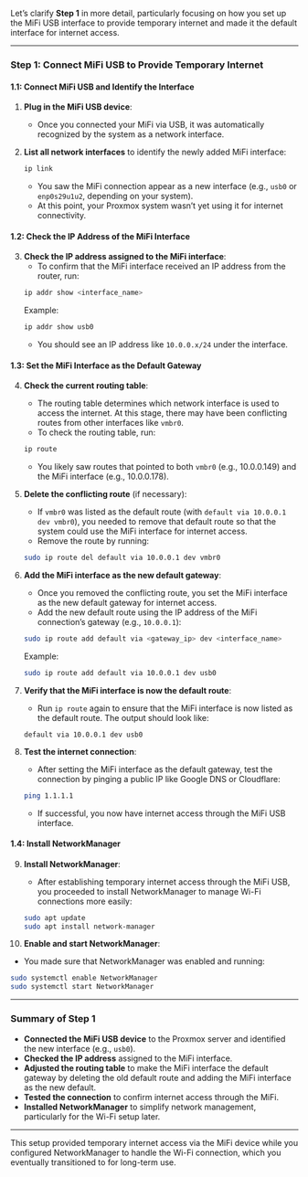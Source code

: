 Let’s clarify **Step 1** in more detail, particularly focusing on how you set up the MiFi USB interface to provide temporary internet and made it the default interface for internet access.

---

### **Step 1: Connect MiFi USB to Provide Temporary Internet**

#### **1.1: Connect MiFi USB and Identify the Interface**

1. **Plug in the MiFi USB device**:
   - Once you connected your MiFi via USB, it was automatically recognized by the system as a network interface.
   
2. **List all network interfaces** to identify the newly added MiFi interface:
   ```bash
   ip link
   ```
   - You saw the MiFi connection appear as a new interface (e.g., `usb0` or `enp0s29u1u2`, depending on your system). 
   - At this point, your Proxmox system wasn’t yet using it for internet connectivity.

#### **1.2: Check the IP Address of the MiFi Interface**

3. **Check the IP address assigned to the MiFi interface**:
   - To confirm that the MiFi interface received an IP address from the router, run:
   ```bash
   ip addr show <interface_name>
   ```
   Example:
   ```bash
   ip addr show usb0
   ```
   - You should see an IP address like `10.0.0.x/24` under the interface.

#### **1.3: Set the MiFi Interface as the Default Gateway**

4. **Check the current routing table**:
   - The routing table determines which network interface is used to access the internet. At this stage, there may have been conflicting routes from other interfaces like `vmbr0`.
   - To check the routing table, run:
   ```bash
   ip route
   ```
   - You likely saw routes that pointed to both `vmbr0` (e.g., 10.0.0.149) and the MiFi interface (e.g., 10.0.0.178).

5. **Delete the conflicting route** (if necessary):
   - If `vmbr0` was listed as the default route (with `default via 10.0.0.1 dev vmbr0`), you needed to remove that default route so that the system could use the MiFi interface for internet access.
   - Remove the route by running:
   ```bash
   sudo ip route del default via 10.0.0.1 dev vmbr0
   ```

6. **Add the MiFi interface as the new default gateway**:
   - Once you removed the conflicting route, you set the MiFi interface as the new default gateway for internet access.
   - Add the new default route using the IP address of the MiFi connection’s gateway (e.g., `10.0.0.1`):
   ```bash
   sudo ip route add default via <gateway_ip> dev <interface_name>
   ```
   Example:
   ```bash
   sudo ip route add default via 10.0.0.1 dev usb0
   ```

7. **Verify that the MiFi interface is now the default route**:
   - Run `ip route` again to ensure that the MiFi interface is now listed as the default route. The output should look like:
   ```plaintext
   default via 10.0.0.1 dev usb0
   ```

8. **Test the internet connection**:
   - After setting the MiFi interface as the default gateway, test the connection by pinging a public IP like Google DNS or Cloudflare:
   ```bash
   ping 1.1.1.1
   ```
   - If successful, you now have internet access through the MiFi USB interface.

#### **1.4: Install NetworkManager**

9. **Install NetworkManager**:
   - After establishing temporary internet access through the MiFi USB, you proceeded to install NetworkManager to manage Wi-Fi connections more easily:
   ```bash
   sudo apt update
   sudo apt install network-manager
   ```

10. **Enable and start NetworkManager**:
   - You made sure that NetworkManager was enabled and running:
   ```bash
   sudo systemctl enable NetworkManager
   sudo systemctl start NetworkManager
   ```

---

### **Summary of Step 1**

- **Connected the MiFi USB device** to the Proxmox server and identified the new interface (e.g., `usb0`).
- **Checked the IP address** assigned to the MiFi interface.
- **Adjusted the routing table** to make the MiFi interface the default gateway by deleting the old default route and adding the MiFi interface as the new default.
- **Tested the connection** to confirm internet access through the MiFi.
- **Installed NetworkManager** to simplify network management, particularly for the Wi-Fi setup later.

---

This setup provided temporary internet access via the MiFi device while you configured NetworkManager to handle the Wi-Fi connection, which you eventually transitioned to for long-term use.